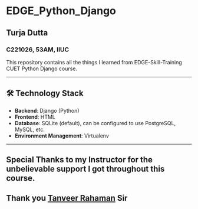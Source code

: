 # EDGE_Python_Django
## Turja Dutta 
### C221026, 53AM, IIUC

This repository contains all the things I learned from EDGE-Skill-Training CUET Python Django course.

---

## 🛠️ Technology Stack

- **Backend**: Django (Python)
- **Frontend**: HTML
- **Database**: SQLite (default), can be configured to use PostgreSQL, MySQL, etc.
- **Environment Management**: Virtualenv

---


## Special Thanks to my Instructor for the unbelievable support I got throughout this course.
## **Thank you [Tanveer Rahaman](https://github.com/shakil10vr) Sir**

